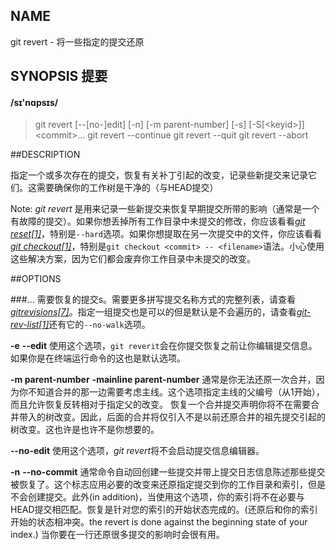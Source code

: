 ## NAME
 git revert - 将一些指定的提交还原
 
## SYNOPSIS 提要
#### /sɪ'nɑpsɪs/

 > git revert [--[no-]edit] [-n] [-m parent-number] [-s] [-S[&lt;keyid&gt;]] &lt;commit&gt;...
 > git revert --continue
 > git revert --quit
 > git revert --abort

##DESCRIPTION

指定一个或多次存在的提交，恢复有关补丁引起的改变，记录些新提交来记录它们。这需要确保你的工作树是干净的（与HEAD提交）

Note: *git revert* 是用来记录一些新提交来恢复早期提交所带的影响（通常是一个有故障的提交）。如果你想丢掉所有工作目录中未提交的修改，你应该看看[*git reset[1]*](https://git-scm.com/docs/git-reset)，特别是`--hard`选项。如果你想提取在另一次提交中的文件，你应该看看[*git checkout[1]*](https://git-scm.com/docs/git-checkout)，特别是`git checkout <commit> -- <filename>`语法。小心使用这些解决方案，因为它们都会废弃你工作目录中未提交的改变。

##OPTIONS

###<commit>...
需要恢复的提交s。需要更多拼写提交名称方式的完整列表，请查看[*gitrevisions[7]*](https://git-scm.com/docs/gitrevisions)。指定一组提交也是可以的但是默认是不会遍历的，请查看[*git-rev-list[1]*](https://git-scm.com/docs/git-rev-list)还有它的`--no-walk`选项。

**-e**
**--edit**
使用这个选项，`git reverit`会在你提交恢复之前让你编辑提交信息。如果你是在终端运行命令的这也是默认选项。

**-m parent-number**
**-mainline parent-number**
通常是你无法还原一次合并，因为你不知道合并的那一边需要考虑主线。这个选项指定主线的父编号（从1开始），而且允许恢复反转相对于指定父的改变。
恢复一个合并提交声明你将不在需要合并带入的树改变。因此，后面的合并将仅引入不是以前还原合并的祖先提交引起的树改变。这也许是也许不是你想要的。

**--no-edit**
使用这个选项，*git revert*将不会启动提交信息编辑器。

**-n**
**--no-commit**
通常命令自动回创建一些提交并带上提交日志信息陈述那些提交被恢复了。这个标志应用必要的改变来还原指定提交到你的工作目录和索引，但是不会创建提交。此外(in addition)，当使用这个选项，你的索引将不在必要与HEAD提交相匹配。恢复是针对您的索引的开始状态完成的。(还原后和你的索引开始的状态相冲突。the revert is done against the beginning state of your index.)
当你要在一行还原很多提交的影响时会很有用。

